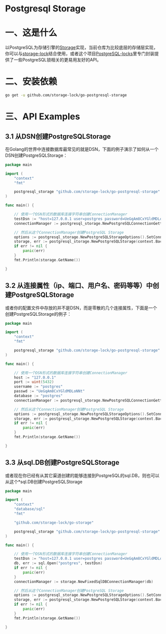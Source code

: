 # Postgresql Storage 

# 一、这是什么
以PostgreSQL为存储引擎的[Storage](https://github.com/storage-lock/go-storage)实现，当前仓库为比较底层的存储层实现，你可以与[storage-lock](https://github.com/storage-lock/go-storage-lock)结合使用，或者这个项目[PostgreSQL-locks](https://github.com/storage-lock/go-postgresql-storage)里专门封装提供了一些PostgreSQL锁相关的更易用友好的API。


# 二、安装依赖

```bash
go get -u github.com/storage-lock/go-postgresql-storage
```

# 三、API Examples

## 3.1 从DSN创建PostgreSQLStorage

在Golang的世界中连接数据库最常见的就是DSN，下面的例子演示了如何从一个DSN创建PostgreSQLStorage： 

```go
package main

import (
	"context"
	"fmt"

	postgresql_storage "github.com/storage-lock/go-postgresql-storage"
)

func main() {

	// 使用一个DSN形式的数据库连接字符串创建ConnectionManager
	testDsn := "host=127.0.0.1 user=postgres password=UeGqAm8CxYGldMDLoNNt port=5432 dbname=postgres sslmode=disable"
	connectionManager := postgresql_storage.NewPostgreSQLConnectionGetterFromDSN(testDsn)

	// 然后从这个ConnectionManager创建PostgreSQL Storage
	options := postgresql_storage.NewPostgreSQLStorageOptions().SetConnectionManager(connectionManager)
	storage, err := postgresql_storage.NewPostgreSQLStorage(context.Background(), options)
	if err != nil {
		panic(err)
	}
	fmt.Println(storage.GetName())

}

```


## 3.2 从连接属性（ip、端口、用户名、密码等等）中创建PostgreSQLStorage

或者你的配置文件中存放的并不是DSN，而是零散的几个连接属性，下面是一个创建PostgreSQLStorage的例子：

```go
package main

import (
	"context"
	"fmt"

	postgresql_storage "github.com/storage-lock/go-postgresql-storage"
)

func main() {

	// 使用一个DSN形式的数据库连接字符串创建ConnectionManager
	host := "127.0.0.1"
	port := uint(5432)
	username := "postgres"
	passwd := "UeGqAm8CxYGldMDLoNNt"
	database := "postgres"
	connectionManager := postgresql_storage.NewPostgreSQLConnectionGetter(host, port, username, passwd, database)

	// 然后从这个ConnectionManager创建PostgreSQL Storage
	options := postgresql_storage.NewPostgreSQLStorageOptions().SetConnectionManager(connectionManager)
	storage, err := postgresql_storage.NewPostgreSQLStorage(context.Background(), options)
	if err != nil {
		panic(err)
	}
	fmt.Println(storage.GetName())

}

```


## 3.3 从sql.DB创建PostgreSQLStorage

或者现在你已经有从其它渠道创建的能够连接到PostgreSQL的sql.DB，则也可以从这个*sql.DB创建PostgreSQLStorage

```go
package main

import (
	"context"
	"database/sql"
	"fmt"

	"github.com/storage-lock/go-storage"

	postgresql_storage "github.com/storage-lock/go-postgresql-storage"
)

func main() {

	// 使用一个DSN形式的数据库连接字符串创建ConnectionManager
	testDsn := "host=127.0.0.1 user=postgres password=UeGqAm8CxYGldMDLoNNt port=5432 dbname=postgres sslmode=disable"
	db, err := sql.Open("postgres", testDsn)
	if err != nil {
		panic(err)
	}
	connectionManager := storage.NewFixedSqlDBConnectionManager(db)

	// 然后从这个ConnectionManager创建PostgreSQL Storage
	options := postgresql_storage.NewPostgreSQLStorageOptions().SetConnectionManager(connectionManager)
	storage, err := postgresql_storage.NewPostgreSQLStorage(context.Background(), options)
	if err != nil {
		panic(err)
	}
	fmt.Println(storage.GetName())

}

```